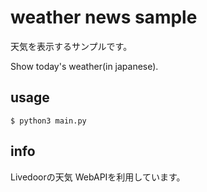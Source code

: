 # weather news sample

天気を表示するサンプルです。

Show today's weather(in japanese).

## usage

```
$ python3 main.py
```

## info

Livedoorの天気 WebAPIを利用しています。

